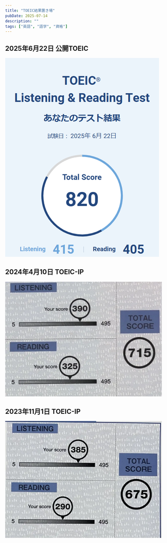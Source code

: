 ```yaml
---
title: "TOEIC結果置き場"
pubDate: 2025-07-14
description: ""
tags: ["英語", "語学", "資格"]
---
```


## 2025年6月22日 公開TOEIC

![](./toeic-820.png)

## 2024年4月10日 TOEIC-IP

![](./toeicip-715.png)

## 2023年11月1日 TOEIC-IP

![](./toeicip-675.png)

